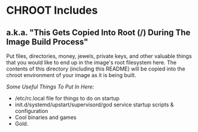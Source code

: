 CHROOT Includes
===============================================================================

a.k.a. "This Gets Copied Into Root (/) During The Image Build Process"
-------------------------------------------------------------------------------

Put files, directories, money, jewels, private keys, and other valuable things that you would like to end up in the image's root filesystem here.  The contents of this directory (including this README) will be copied into the chroot environment of your image as it is being built.


*Some Useful Things To Put In Here:*
* /etc/rc.local file for things to do on startup
* init.d/systemd/upstart/supervisord/god service startup scripts & configuration
* Cool binaries and games
* Gold.